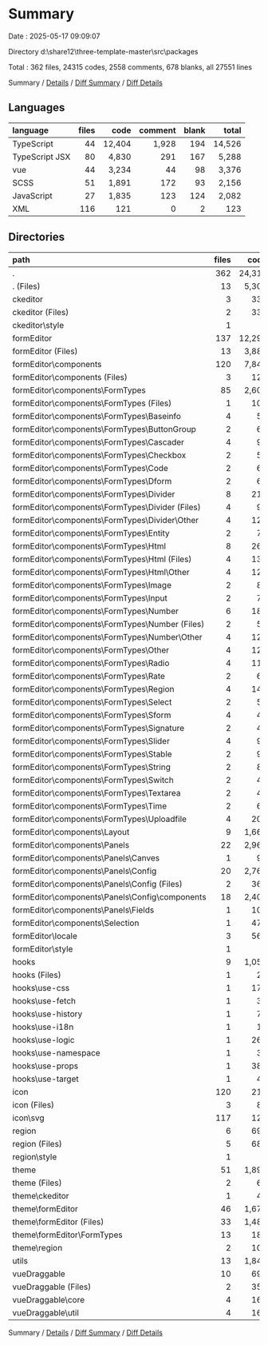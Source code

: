 # Summary

Date : 2025-05-17 09:09:07

Directory d:\\share12\\three-template-master\\src\\packages

Total : 362 files,  24315 codes, 2558 comments, 678 blanks, all 27551 lines

Summary / [Details](details.md) / [Diff Summary](diff.md) / [Diff Details](diff-details.md)

## Languages
| language | files | code | comment | blank | total |
| :--- | ---: | ---: | ---: | ---: | ---: |
| TypeScript | 44 | 12,404 | 1,928 | 194 | 14,526 |
| TypeScript JSX | 80 | 4,830 | 291 | 167 | 5,288 |
| vue | 44 | 3,234 | 44 | 98 | 3,376 |
| SCSS | 51 | 1,891 | 172 | 93 | 2,156 |
| JavaScript | 27 | 1,835 | 123 | 124 | 2,082 |
| XML | 116 | 121 | 0 | 2 | 123 |

## Directories
| path | files | code | comment | blank | total |
| :--- | ---: | ---: | ---: | ---: | ---: |
| . | 362 | 24,315 | 2,558 | 678 | 27,551 |
| . (Files) | 13 | 5,307 | 218 | 68 | 5,593 |
| ckeditor | 3 | 333 | 63 | 40 | 436 |
| ckeditor (Files) | 2 | 331 | 63 | 39 | 433 |
| ckeditor\\style | 1 | 2 | 0 | 1 | 3 |
| formEditor | 137 | 12,295 | 1,918 | 293 | 14,506 |
| formEditor (Files) | 13 | 3,888 | 1,533 | 31 | 5,452 |
| formEditor\\components | 120 | 7,841 | 383 | 258 | 8,482 |
| formEditor\\components (Files) | 3 | 127 | 4 | 6 | 137 |
| formEditor\\components\\FormTypes | 85 | 2,607 | 207 | 195 | 3,009 |
| formEditor\\components\\FormTypes (Files) | 1 | 103 | 10 | 2 | 115 |
| formEditor\\components\\FormTypes\\Baseinfo | 4 | 57 | 0 | 8 | 65 |
| formEditor\\components\\FormTypes\\ButtonGroup | 2 | 69 | 1 | 3 | 73 |
| formEditor\\components\\FormTypes\\Cascader | 4 | 99 | 7 | 11 | 117 |
| formEditor\\components\\FormTypes\\Checkbox | 2 | 58 | 7 | 5 | 70 |
| formEditor\\components\\FormTypes\\Code | 2 | 64 | 0 | 4 | 68 |
| formEditor\\components\\FormTypes\\Dform | 2 | 64 | 3 | 4 | 71 |
| formEditor\\components\\FormTypes\\Divider | 8 | 216 | 24 | 20 | 260 |
| formEditor\\components\\FormTypes\\Divider (Files) | 4 | 91 | 7 | 11 | 109 |
| formEditor\\components\\FormTypes\\Divider\\Other | 4 | 125 | 17 | 9 | 151 |
| formEditor\\components\\FormTypes\\Entity | 2 | 76 | 3 | 2 | 81 |
| formEditor\\components\\FormTypes\\Html | 8 | 262 | 25 | 20 | 307 |
| formEditor\\components\\FormTypes\\Html (Files) | 4 | 137 | 8 | 11 | 156 |
| formEditor\\components\\FormTypes\\Html\\Other | 4 | 125 | 17 | 9 | 151 |
| formEditor\\components\\FormTypes\\Image | 2 | 81 | 0 | 4 | 85 |
| formEditor\\components\\FormTypes\\Input | 2 | 73 | 11 | 5 | 89 |
| formEditor\\components\\FormTypes\\Number | 6 | 182 | 24 | 14 | 220 |
| formEditor\\components\\FormTypes\\Number (Files) | 2 | 57 | 7 | 5 | 69 |
| formEditor\\components\\FormTypes\\Number\\Other | 4 | 125 | 17 | 9 | 151 |
| formEditor\\components\\FormTypes\\Other | 4 | 125 | 17 | 9 | 151 |
| formEditor\\components\\FormTypes\\Radio | 4 | 111 | 7 | 10 | 128 |
| formEditor\\components\\FormTypes\\Rate | 2 | 60 | 8 | 5 | 73 |
| formEditor\\components\\FormTypes\\Region | 4 | 143 | 7 | 11 | 161 |
| formEditor\\components\\FormTypes\\Select | 2 | 50 | 7 | 5 | 62 |
| formEditor\\components\\FormTypes\\Sform | 4 | 46 | 1 | 4 | 51 |
| formEditor\\components\\FormTypes\\Signature | 2 | 42 | 7 | 5 | 54 |
| formEditor\\components\\FormTypes\\Slider | 4 | 92 | 7 | 11 | 110 |
| formEditor\\components\\FormTypes\\Stable | 2 | 97 | 1 | 4 | 102 |
| formEditor\\components\\FormTypes\\String | 2 | 85 | 2 | 5 | 92 |
| formEditor\\components\\FormTypes\\Switch | 2 | 42 | 7 | 5 | 54 |
| formEditor\\components\\FormTypes\\Textarea | 2 | 42 | 7 | 5 | 54 |
| formEditor\\components\\FormTypes\\Time | 2 | 64 | 7 | 5 | 76 |
| formEditor\\components\\FormTypes\\Uploadfile | 4 | 204 | 7 | 9 | 220 |
| formEditor\\components\\Layout | 9 | 1,669 | 82 | 27 | 1,778 |
| formEditor\\components\\Panels | 22 | 2,961 | 81 | 27 | 3,069 |
| formEditor\\components\\Panels\\Canves | 1 | 90 | 4 | 3 | 97 |
| formEditor\\components\\Panels\\Config | 20 | 2,765 | 65 | 22 | 2,852 |
| formEditor\\components\\Panels\\Config (Files) | 2 | 365 | 6 | 3 | 374 |
| formEditor\\components\\Panels\\Config\\components | 18 | 2,400 | 59 | 19 | 2,478 |
| formEditor\\components\\Panels\\Fields | 1 | 106 | 12 | 2 | 120 |
| formEditor\\components\\Selection | 1 | 477 | 9 | 3 | 489 |
| formEditor\\locale | 3 | 563 | 1 | 3 | 567 |
| formEditor\\style | 1 | 3 | 1 | 1 | 5 |
| hooks | 9 | 1,050 | 50 | 19 | 1,119 |
| hooks (Files) | 1 | 20 | 1 | 0 | 21 |
| hooks\\use-css | 1 | 173 | 1 | 1 | 175 |
| hooks\\use-fetch | 1 | 30 | 2 | 1 | 33 |
| hooks\\use-history | 1 | 79 | 8 | 1 | 88 |
| hooks\\use-i18n | 1 | 16 | 9 | 2 | 27 |
| hooks\\use-logic | 1 | 267 | 16 | 3 | 286 |
| hooks\\use-namespace | 1 | 36 | 0 | 1 | 37 |
| hooks\\use-props | 1 | 384 | 13 | 5 | 402 |
| hooks\\use-target | 1 | 45 | 0 | 5 | 50 |
| icon | 120 | 212 | 1 | 10 | 223 |
| icon (Files) | 3 | 83 | 1 | 7 | 91 |
| icon\\svg | 117 | 129 | 0 | 3 | 132 |
| region | 6 | 690 | 9 | 43 | 742 |
| region (Files) | 5 | 688 | 8 | 42 | 738 |
| region\\style | 1 | 2 | 1 | 1 | 4 |
| theme | 51 | 1,891 | 172 | 93 | 2,156 |
| theme (Files) | 2 | 63 | 0 | 2 | 65 |
| theme\\ckeditor | 1 | 48 | 1 | 1 | 50 |
| theme\\formEditor | 46 | 1,674 | 168 | 88 | 1,930 |
| theme\\formEditor (Files) | 33 | 1,486 | 165 | 74 | 1,725 |
| theme\\formEditor\\FormTypes | 13 | 188 | 3 | 14 | 205 |
| theme\\region | 2 | 106 | 3 | 2 | 111 |
| utils | 13 | 1,845 | 111 | 36 | 1,992 |
| vueDraggable | 10 | 692 | 16 | 76 | 784 |
| vueDraggable (Files) | 2 | 359 | 16 | 37 | 412 |
| vueDraggable\\core | 4 | 168 | 0 | 26 | 194 |
| vueDraggable\\util | 4 | 165 | 0 | 13 | 178 |

Summary / [Details](details.md) / [Diff Summary](diff.md) / [Diff Details](diff-details.md)